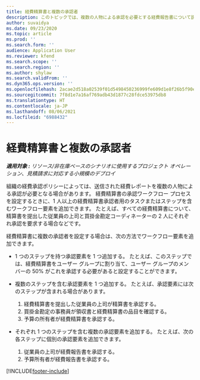 ```yaml
---
title: 経費精算書と複数の承認者
description: このトピックでは、複数の人物による承認を必要とする経費報告書について説明します。
author: suvaidya
ms.date: 09/23/2020
ms.topic: article
ms.prod: ''
ms.search.form: ''
audience: Application User
ms.reviewer: kfend
ms.search.scope: ''
ms.search.region: ''
ms.author: shylaw
ms.search.validFrom: ''
ms.dyn365.ops.version: ''
ms.openlocfilehash: 2acae2d518a02539f01d5498450236999fe609d1e8f26b5f90e18b986b83cab1
ms.sourcegitcommit: 7f8d1e7a16af769adb43d1877c28fdce53975db8
ms.translationtype: HT
ms.contentlocale: ja-JP
ms.lasthandoff: 08/06/2021
ms.locfileid: "6988432"
---
```

# <a name="expense-reports-and-multiple-approvers"></a>経費精算書と複数の承認者

_**適用対象 :** リソース/非在庫ベースのシナリオに使用するプロジェクト オペレーション、見積請求に対応する小規模のデプロイ_

組織の経費承認ポリシーによっては、送信された経費レポートを複数の人物による承認が必要となる場合があります。 経費精算書の承認ワークフロー プロセスを設定するときに、1 人以上の経費精算書承認者用のタスクまたはステップを含むワークフロー要素を追加できます。 たとえば、すべての経費精算書について、精算書を提出した従業員の上司と買掛金勘定コーディネーターの 2 人にそれぞれ承認を要求する場合などです。

経費精算書に複数の承認者を設定する場合は、次の方法でワークフロー要素を追加できます。

- 1 つのステップを持つ承認要素を 1 つ追加する。 たとえば、このステップでは、経費精算書をユーザー グループに割り当て、ユーザー グループのメンバーの 50% がこれを承認する必要があると設定することができます。
- 複数のステップを含む承認要素を 1 つ追加する。 たとえば、承認要素には次のステップが含まれる場合があります。

    1. 経費精算書を提出した従業員の上司が精算書を承認する。
    2. 買掛金勘定の事務員が領収書と経費精算書の品目を確認する。
    3. 予算の所有者が経費精算書を承認する。

- それぞれ 1 つのステップを含む複数の承認要素を追加する。 たとえば、次の各ステップに個別の承認要素を追加できます。

    1. 従業員の上司が経費報告書を承認する。
    2. 予算所有者が経費報告書を承認する。


[!INCLUDE[footer-include](../includes/footer-banner.md)]